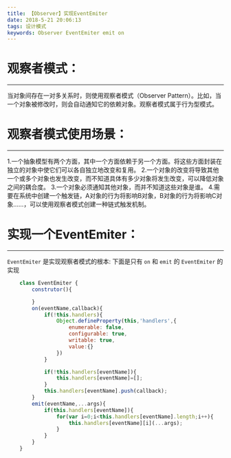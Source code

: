 ```yaml
---
title: 【Observer】实现EventEmiter
date: 2018-5-21 20:06:13
tags: 设计模式
keywords: Observer EventEmiter emit on
---
```


# 观察者模式：
-------------

当对象间存在一对多关系时，则使用观察者模式（Observer Pattern）。比如，当一个对象被修改时，则会自动通知它的依赖对象。观察者模式属于行为型模式。
<!-- more -->
# 观察者模式使用场景：
-------------
1.一个抽象模型有两个方面，其中一个方面依赖于另一个方面。将这些方面封装在独立的对象中使它们可以各自独立地改变和复用。
2.一个对象的改变将导致其他一个或多个对象也发生改变，而不知道具体有多少对象将发生改变，可以降低对象之间的耦合度。
3.一个对象必须通知其他对象，而并不知道这些对象是谁。
4.需要在系统中创建一个触发链，A对象的行为将影响B对象，B对象的行为将影响C对象……，可以使用观察者模式创建一种链式触发机制。

# 实现一个EventEmiter：
-------------
`EventEmiter` 是实现观察者模式的根本:
下面是只有 `on` 和 `emit` 的 `EventEmiter` 的实现
```js
    class EventEmiter {
        construtor(){

        }  
        on(eventName,callback){
            if(!this.handlers){
                Object.defineProperty(this,'handlers',{
                    enumerable: false,
                    configurable: true,
                    writable: true,
                    value:{}
                })
            }

            if(!this.handlers[eventName]){
                this.handlers[eventName]=[];
            }
            this.handlers[eventName].push(callback);
        }
        emit(eventName,...args){
            if(this.handlers[eventName]){
                for(var i=0;i<this.handlers[eventName].length;i++){
                    this.handlers[eventName][i](...args);
                }
            }
        }
    }
```







